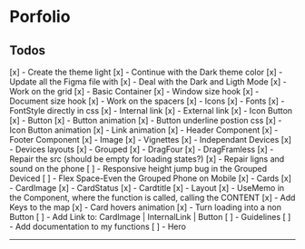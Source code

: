 # Porfolio

## Todos

[x] - Create the theme light
[x] - Continue with the Dark theme color
[x] - Update all the Figma file with
[x] - Deal with the Dark and Ligth Mode
[x] - Work on the grid
[x] - Basic Container
[x] - Window size hook
[x] - Document size hook
[x] - Work on the spacers
[x] - Icons
[x] - Fonts
[x] - FontStyle directly in css
[x] - Internal link
[x] - External link
[x] - Icon Button
[x] - Button
[x] - Button animation
[x] - Button underline postion css
[x] - Icon Button animation
[x] - Link animation
[x] - Header Component
[x] - Footer Component
[x] - Image
[x] - Vignettes
[x] - Independant Devices
[x] - Devices layouts
      [x] - Grouped
      [x] - DragFour
      [x] - DragFramless
      [x] - Repair the src (should be empty for loading states?)
      [x] - Repair ligns and sound on the phone
      [ ] - Responsive height jump bug in the Grouped Deviced
      [ ] - Flex Space-Even the Grouped Phone on Mobile
[x] - Cards
      [x] - CardImage
      [x] - CardStatus
      [x] - Cardtitle
      [x] - Layout
      [x] - UseMemo in the Component, where the function is called, calling the CONTENT
      [x] - Add Keys to the map
      [x] - Card hovers animation
[x] - Turn loading into a non Button
[ ] - Add Link to: CardImage | InternalLink | Button
[ ] - Guidelines
[ ] - Add documentation to my functions
[ ] - Hero

---

